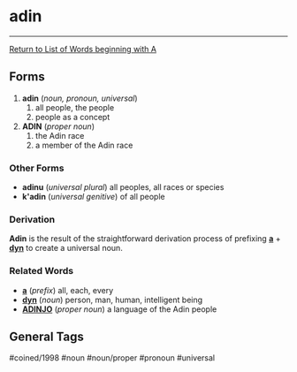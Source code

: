# adin
---
[Return to List of Words beginning with A](lexicon/a/_dict_a)

## Forms
1. **adin** (_noun, pronoun, universal_)
	1. all people, the people
	2. people as a concept
2. **ADIN** (_proper noun_)
	1. the Adin race
	2. a member of the Adin race

### Other Forms

- **adinu** (_universal plural_) all peoples, all races or species
- **k'adin** (_universal genitive_) of all people

### Derivation

**Adin** is the result of the straightforward derivation process of prefixing **[a](lexicon/a/a)** + **[dyn](lexicon/d/dyn)** to create a universal noun.

### Related Words

- **[a](lexicon/a/a.md)** (_prefix_) all, each, every
- **[dyn](lexicon/d/dyn.md)** (_noun_) person, man, human, intelligent being
- **[ADINJO](lexicon/a/adinjo.md)** (_proper noun_) a language of the Adin people

## General Tags

#coined/1998 #noun #noun/proper #pronoun #universal 